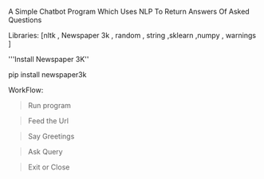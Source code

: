 A Simple Chatbot Program Which Uses NLP To Return Answers Of Asked Questions

Libraries:  [nltk , Newspaper 3k , random , string ,sklearn ,numpy , warnings ]

'''Install Newspaper 3K''

pip install newspaper3k


WorkFlow:
> Run program

> Feed the Url 

> Say Greetings

> Ask Query

> Exit or Close
